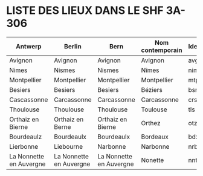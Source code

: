 # LISTE DES LIEUX DANS LE SHF 3A-306

|**Antwerp**|**Berlin**|**Bern**|**Nom contemporain**|**Identifiant**|
|---|---|---|---|---|
|Avignon|Avignon|Avignon|Avignon|avg|
|Nimes|Nismes|Nismes|Nîmes|nim|
|Montpellier|Montpellier|Montpellier|Montpellier|mtp|
|Besiers|Besiers|Besiers|Béziers|bsr|
|Cascassonne|Carcassonne|Carcassonne|Carcassonne|crs|
|Thoulouse|Thoulouse|Thoulouse|Toulouse|tls|
|Orthaiz en Bierne|Orthaiz en Berne|Orthaiz en Bierne|Orthez|otz|
|Bourdeaulz|Bourdeaulx|Bourdeaulx|Bordeaux|bdx|
|Lierbonne|Liebourne|Narbonne|Narbonne|nrb|
|La Nonnette en Auvergne|La Nonnette en Auvergne|La Nonnette en Auvergne|Nonette|nnt|
